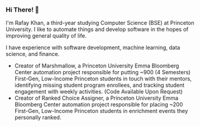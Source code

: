 ### Hi There! 👋

I'm Rafay Khan, a third-year studying Computer Science (BSE) at Princeton University. I like to automate things and develop software in the hopes of improving general quality of life.

I have experience with software development, machine learning, data science, and finance.

- Creator of Marshmallow, a Princeton University Emma Bloomberg Center automation project responsible for putting ~900 (4 Semesters) First-Gen, Low-Income Princeton students in touch with their mentors, identifying missing student program enrollees, and tracking student engagement with weekly activities. (Code Available Upon Request)
- Creator of Ranked Choice Assigner, a Princeton University Emma Bloomberg Center automation project responsible for placing ~200 First-Gen, Low-Income Princeton students in enrichment events they personally ranked.
